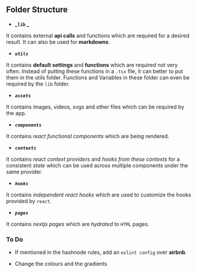 ## Folder Structure

-   **_`lib` _**

It contains external **api calls** and functions which are required for a desired result.
It can also be used for **markdowns**.

-   **_`utils`_**

It contains **default settings** and **functions** which are required not very often.
Instead of putting these functions in a `.tsx` file, it can better to put them in the utils folder.
Functions and Variables in these folder can even be required by the `lib` folder.

-   **_`assets`_**

It contains images, videos, svgs and other files which can be required by the app.

-   **_`components`_**

It contains _react functional components_ which are being rendered.

-   **_`contexts`_**

It contains _react context providers_ and _hooks from these contexts_ for a consistent _state_ which can be used across multiple components under the same provider.

-   **_`hooks`_**

It contains _independent react hooks_ which are used to customize the hooks provided by `react`.

-   **_`pages`_**

It contains _nextjs pages_ which are _hydrated_ to `HTML` pages.

### To Do

-   If mentioned in the hashnode rules, add an `eslint config` over **airbnb**.

-   Change the colours and the gradients
